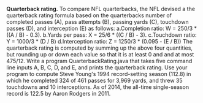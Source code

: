**Quarterback rating.** To compare NFL quarterbacks, the NFL devised a the quarterback rating formula based on the quarterbacks number of completed passes (A), pass attempts (B), passing yards (C), touchdown passes (D), and interception (E) as follows:
a.Completion ratio: W = 250/3 * ((A / B) - 0.3).
b.Yards per pass: X = 25/6 * ((C / B) - 3).
c.Touchdown ratio: Y = 1000/3 * (D / B)
d.Interception ratio: Z = 1250/3 * (0.095 - (E / B))
The quarterback rating is computed by summing up the above four quantities, but rounding up or down each value so that it is at least 0 and and at most 475/12. Write a program QuarterbackRating.java that takes five command line inputs A, B, C, D, and E, and prints the quarterback rating. Use your program to compute Steve Young's 1994 record-setting season (112.8) in which he completed 324 of 461 passes for 3,969 yards, and threw 35 touchdowns and 10 interceptions. As of 2014, the all-time single-season record is 122.5 by Aaron Rodgers in 2011.